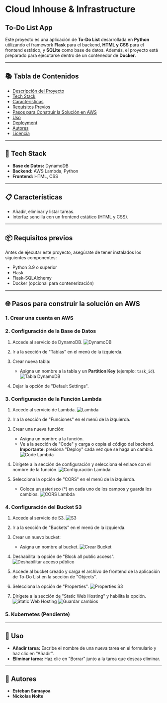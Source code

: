 # Cloud Inhouse & Infrastructure
## To-Do List App

Este proyecto es una aplicación de **To-Do List** desarrollada en **Python** utilizando el framework **Flask** para el backend, **HTML y CSS** para el frontend estático, y **SQLite** como base de datos. Además, el proyecto está preparado para ejecutarse dentro de un contenedor de **Docker**.

---

## 📚 Tabla de Contenidos
- [Descripción del Proyecto](#descripción-del-proyecto)
- [Tech Stack](#tech-stack)
- [Características](#características)
- [Requisitos Previos](#requisitos-previos)
- [Pasos para Construir la Solución en AWS](#pasos-para-construir-la-solución-en-aws)
- [Uso](#uso)
- [Deployment](#deployment)
- [Autores](#autores)
- [Licencia](#licencia)
---

## 🚀 Tech Stack
- **Base de Datos:** DynamoDB
- **Backend:** AWS Lambda, Python
- **Frontend:** HTML, CSS

---

## 📋 Características
- Añadir, eliminar y listar tareas.
- Interfaz sencilla con un frontend estático (HTML y CSS).

---

## 📦 Requisitos previos

Antes de ejecutar este proyecto, asegúrate de tener instalados los siguientes componentes:

- Python 3.9 o superior
- Flask
- Flask-SQLAlchemy
- Docker (opcional para contenerización)

---

## 🌐 Pasos para construir la solución en AWS

### 1. Crear una cuenta en AWS

### 2. Configuración de la Base de Datos
1. Accede al servicio de DynamoDB.
   ![DynamoDB](https://github.com/user-attachments/assets/519086f6-4a4c-48df-b3d9-d2974cd5cc00)

2. Ir a la sección de "Tablas" en el menú de la izquierda.
3. Crear nueva tabla:
   - Asigna un nombre a la tabla y un **Partition Key** (ejemplo: `task_id`).
   ![Tabla DynamoDB](https://github.com/user-attachments/assets/03b7471c-5989-42a6-9e80-c3b3bf5b8cf9)

4. Dejar la opción de "Default Settings".

### 3. Configuración de la Función Lambda
1. Accede al servicio de Lambda.
   ![Lambda](https://github.com/user-attachments/assets/288d40fa-d1d6-4b6f-a20a-279a144ced25)

2. Ir a la sección de "Funciones" en el menú de la izquierda.
3. Crear una nueva función:
   - Asigna un nombre a la función.
   - Ve a la sección de "Code" y carga o copia el código del backend. **Importante**: presiona "Deploy" cada vez que se haga un cambio.
   ![Code Lambda](https://github.com/user-attachments/assets/0973bbc6-ba7f-4bd2-a41a-0bd76ecd785b)

4. Dirígete a la sección de configuración y selecciona el enlace con el nombre de la función.
   ![Configuración Lambda](https://github.com/user-attachments/assets/62edf846-16bd-44db-b81a-54b17ed5c564)

5. Selecciona la opción de "CORS" en el menú de la izquierda.
   - Coloca un asterisco (*) en cada uno de los campos y guarda los cambios.
   ![CORS Lambda](https://github.com/user-attachments/assets/81be510e-a0c1-4b01-9ab4-0a3d82c146dc)

### 4. Configuración del Bucket S3
1. Accede al servicio de S3.
   ![S3](https://github.com/user-attachments/assets/f3e15276-e833-4e24-b3e5-96f0a358f657)

2. Ir a la sección de "Buckets" en el menú de la izquierda.
3. Crear un nuevo bucket:
   - Asigna un nombre al bucket.
   ![Crear Bucket](https://github.com/user-attachments/assets/975bcfdb-753c-4293-bbcf-86a773190c82)

4. Deshabilita la opción de "Block all public access".
   ![Deshabilitar acceso público](https://github.com/user-attachments/assets/76977b0c-0e48-4af5-9e37-13ada9a2429f)

5. Accede al bucket creado y carga el archivo de frontend de la aplicación de To-Do List en la sección de "Objects".
6. Selecciona la opción de "Properties".
   ![Properties S3](https://github.com/user-attachments/assets/844bd1a6-ca76-4679-84e0-abc4b62a6faf)

7. Dirígete a la sección de "Static Web Hosting" y habilita la opción.
   ![Static Web Hosting](https://github.com/user-attachments/assets/812d95ae-6d85-4f45-bd4f-9c09913e4c9e)
   ![Guardar cambios](https://github.com/user-attachments/assets/49d37a6c-0947-4ab5-9f59-24f2e196bf94)

### 5. Kubernetes (Pendiente)

---

## 📝 Uso
- **Añadir tarea:** Escribe el nombre de una nueva tarea en el formulario y haz clic en "Añadir".
- **Eliminar tarea:** Haz clic en "Borrar" junto a la tarea que deseas eliminar.

---

## 👥 Autores
- **Esteban Samayoa**
- **Nickolas Nolte**
